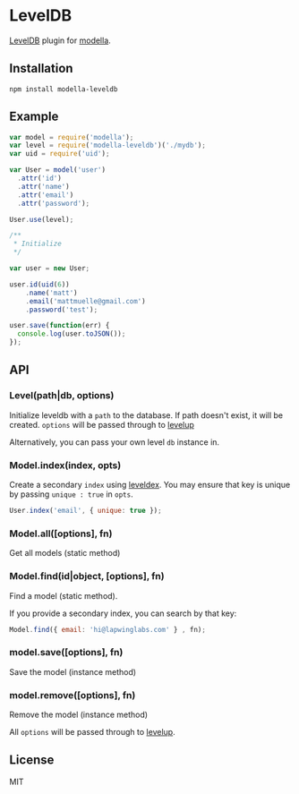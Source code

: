 # LevelDB

[LevelDB](https://code.google.com/p/leveldb/) plugin for [modella](https://github.com/modella/modella).

## Installation

    npm install modella-leveldb

## Example

```js
var model = require('modella');
var level = require('modella-leveldb')('./mydb');
var uid = require('uid');

var User = model('user')
  .attr('id')
  .attr('name')
  .attr('email')
  .attr('password');

User.use(level);

/**
 * Initialize
 */

var user = new User;

user.id(uid(6))
    .name('matt')
    .email('mattmuelle@gmail.com')
    .password('test');

user.save(function(err) {
  console.log(user.toJSON());
});
```

## API

### Level(path|db, options)

Initialize leveldb with a `path` to the database. If path doesn't exist, it will be created. `options` will be passed through to [levelup](https://github.com/rvagg/node-levelup)

Alternatively, you can pass your own level `db` instance in.

### Model.index(index, opts)

Create a secondary `index` using [leveldex](https://github.com/lapwinglabs/leveldex). You may ensure that key is unique by passing `unique : true` in `opts`.

```js
User.index('email', { unique: true });
```

### Model.all([options], fn)

Get all models (static method)

### Model.find(id|object, [options], fn)

Find a model (static method).

If you provide a secondary index, you can search by that key:

```js
Model.find({ email: 'hi@lapwinglabs.com' } , fn);
```

### model.save([options], fn)

Save the model (instance method)

### model.remove([options], fn)

Remove the model (instance method)

All `options` will be passed through to [levelup](https://github.com/rvagg/node-levelup).

## License

MIT
